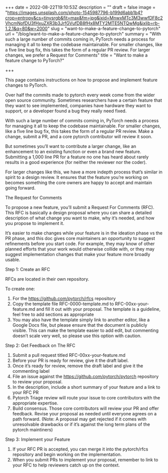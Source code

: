 +++
date = 2022-08-22T19:10:53Z
description = ""
draft = false
image = "https://images.unsplash.com/photo-1545987796-b199d6abb1b4?crop=entropy&cs=tinysrgb&fit=max&fm=jpg&ixid=MnwxMTc3M3wwfDF8c2VhcmNofDU3fHxuZXR3b3JrfGVufDB8fHx8MTY2MTE5NTQwMg&ixlib=rb-1.2.1&q=80&w=2000"
slug = "want-to-make-a-feature-change-to-pytorch"
url = "/blog/want-to-make-a-feature-change-to-pytorch"
summary = "With such a large number of commits coming in, PyTorch needs a process for managing it all to keep the codebase maintainable. For smaller changes, like a five line bug fix, this takes the form of a regular PR review.  For larger changes, we prefer a Request for Comments"
title = "Want to make a feature change to PyTorch?"

+++


This page contains instructions on how to propose and implement feature changes to PyTorch.

Over half the commits made to pytorch every week come from the wider open source community. Sometimes researchers have a certain feature that they want to see implemented, companies have hardware they want to support, or a developer found a bug they really need fixed.

With such a large number of commits coming in, PyTorch needs a process for managing it all to keep the codebase maintainable. For smaller changes, like a five line bug fix, this takes the form of a regular PR review. Make a change, submit a PR, and a core pytorch contributor will review it soon.

But sometimes you’ll want to contribute a larger change, like an enhancement to an existing function or even a brand new feature. Submitting a 1,000 line PR for a feature no one has heard about rarely results in a good experience (for neither the reviewer nor the coder).

For larger changes like this, we have a more indepth process that’s similar in spirit to a design review. It ensures that the feature you’re working on becomes something the core owners are happy to accept and maintain going forward.


The Request for Comments

To propose a new feature, you’ll submit a Request For Comments (RFC). This RFC is basically a design proposal where you can share a detailed description of what change you want to make, why it’s needed, and how you propose to implement it.

It’s easier to make changes while your feature is in the ideation phase vs the PR phase, and this doc gives core maintainers an opportunity to suggest refinements before you start code. For example, they may know of other planned efforts that your work would otherwise collide with, or they may suggest implementation changes that make your feature more broadly usable.


Step 1: Create an RFC

RFCs are located in their own repository.

To create one:

 1. For the https://github.com/pytorch/rfcs repository
 2. Copy the template file RFC-0000-template.md to RFC-00xx-your-feature.md and fill it out with your proposal. The template is a guideline, feel free to add sections as appropriate
 3. You may also have the template simply link to another editor, like a Google Docs file, but please ensure that the document is publicly visible. This can make the template easier to add edit, but commenting doesn’t scale very well, so please use this option with caution.


Step 2: Get Feedback on The RFC

 1. Submit a pull request titled RFC-00xx-your-feature.md
 2. Before your PR is ready for review, give it the draft label.
 3. Once it’s ready for review, remove the draft label and give it the commenting label
 4. File an issue against the https://github.com/pytorch/pytorch repository to review your proposal.
 5. In the description, include a short summary of your feature and a link to your RFC PR
 6. Pytorch Triage review will route your issue to core contributors with the appropriate expertise.
 7. Build consensus. Those core contributors will review your PR and offer feedback. Revise your proposal as needed until everyone agrees on a path forward. (Note: A proposal may get rejected if it comes with unresolvable drawbacks or if it’s against the long term plans of the pytorch maintiners)


Step 3: Implement your Feature

 1. If your RFC PR is accepted, you can merge it into the pytorch/rfcs repository and begin working on the implementation.
 2. When you submit PRs to implement your proposal, remember to link to your RFC to help reviewers catch up on the context.